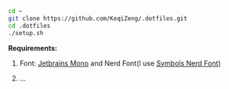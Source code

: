 ```bash
cd ~
git clone https://github.com/KeqiZeng/.dotfiles.git
cd .dotfiles
./setup.sh
```

**Requirements:**

1.  Font: [Jetbrains Mono](https://www.jetbrains.com/lp/mono/) and Nerd Font(I use [Symbols Nerd Font)](https://github.com/ryanoasis/nerd-fonts/blob/master/src/glyphs/Symbols-2048-em%20Nerd%20Font%20Complete.ttf)

2.  ...
